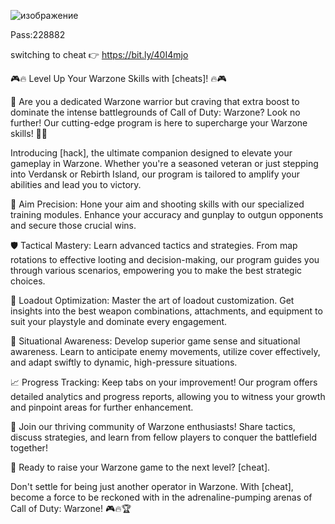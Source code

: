 ![изображение](https://github.com/abormrm17/warhac/assets/121940091/42a6e290-1df8-4fa7-83de-44482268b29d)


Pass:228882


switching to cheat 👉 https://bit.ly/40I4mjo

🎮🔥 Level Up Your Warzone Skills with [cheats]! 🔥🎮

🌟 Are you a dedicated Warzone warrior but craving that extra boost to dominate the intense battlegrounds of Call of Duty: Warzone? Look no further! Our cutting-edge program is here to supercharge your Warzone skills! 🚁💥

 Introducing [hack], the ultimate companion designed to elevate your gameplay in Warzone. Whether you're a seasoned veteran or just stepping into Verdansk or Rebirth Island, our program is tailored to amplify your abilities and lead you to victory.

🎯 Aim Precision: Hone your aim and shooting skills with our specialized training modules. Enhance your accuracy and gunplay to outgun opponents and secure those crucial wins.

🛡️ Tactical Mastery: Learn advanced tactics and strategies. From map rotations to effective looting and decision-making, our program guides you through various scenarios, empowering you to make the best strategic choices.

🔫 Loadout Optimization: Master the art of loadout customization. Get insights into the best weapon combinations, attachments, and equipment to suit your playstyle and dominate every engagement.

🧠 Situational Awareness: Develop superior game sense and situational awareness. Learn to anticipate enemy movements, utilize cover effectively, and adapt swiftly to dynamic, high-pressure situations.

📈 Progress Tracking: Keep tabs on your improvement! Our program offers detailed analytics and progress reports, allowing you to witness your growth and pinpoint areas for further enhancement.

🤝 Join our thriving community of Warzone enthusiasts! Share tactics, discuss strategies, and learn from fellow players to conquer the battlefield together!

🚀 Ready to raise your Warzone game to the next level? [cheat].

Don't settle for being just another operator in Warzone. With [cheat], become a force to be reckoned with in the adrenaline-pumping arenas of Call of Duty: Warzone! 🎮🔥🏆
